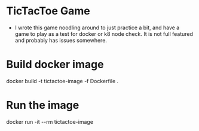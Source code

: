 # TicTacToe Game


- I wrote this game noodling around to just practice a bit, and have a game to play as a test for docker or k8 node check. It is not full featured and probably has issues somewhere. 


# Build docker image
docker build -t tictactoe-image -f Dockerfile . 

# Run the image
docker run -it --rm tictactoe-image